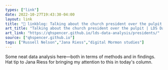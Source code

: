 ```yaml
---
types: ["link"]
date: 2022-10-27T19:43:30-04:00
layout: link
title: "🔗 linkblog: Talking about the church president over the pulpit | LDS Data Analysis'"
art_title: "Talking about the church president over the pulpit | LDS Data Analysis"
art_link: "https://qhspencer.github.io/lds-data-analysis/presidents/"
source: ["qhspencer.github.io"]
tags: ["Russell Nelson","Jana Riess","digital Mormon studies"]
---
```

Some neat data analysis here—both in terms of methods and in findings. Hat tip to Jana Riess for bringing my attention to this in today's column.
 
